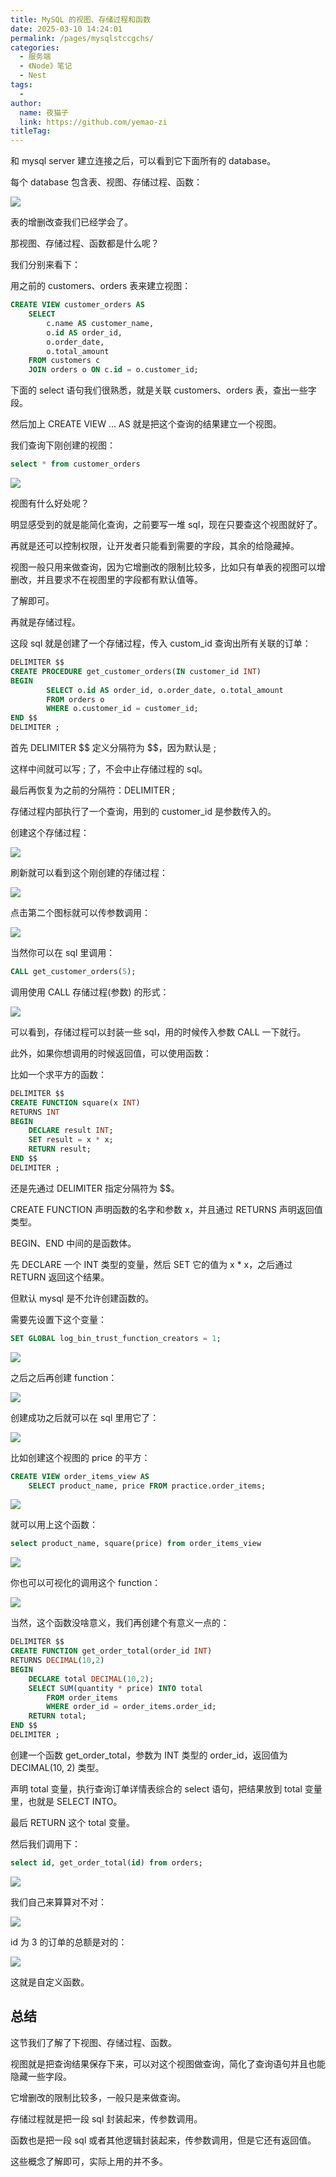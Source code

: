 ```yaml
---
title: MySQL 的视图、存储过程和函数
date: 2025-03-10 14:24:01
permalink: /pages/mysqlstccgchs/
categories:
  - 服务端
  - 《Node》笔记
  - Nest
tags:
  -
author:
  name: 夜猫子
  link: https://github.com/yemao-zi
titleTag:
---
```


和 mysql server 建立连接之后，可以看到它下面所有的 database。

每个 database 包含表、视图、存储过程、函数：

![](https://p1-juejin.byteimg.com/tos-cn-i-k3u1fbpfcp/97557d444a2446769c21b93976c58121~tplv-k3u1fbpfcp-watermark.image?)

表的增删改查我们已经学会了。

那视图、存储过程、函数都是什么呢？

我们分别来看下：

用之前的 customers、orders 表来建立视图：

```sql
CREATE VIEW customer_orders AS
    SELECT
        c.name AS customer_name,
        o.id AS order_id,
        o.order_date,
        o.total_amount
    FROM customers c
    JOIN orders o ON c.id = o.customer_id;
```

下面的 select 语句我们很熟悉，就是关联 customers、orders 表，查出一些字段。

然后加上 CREATE VIEW ... AS 就是把这个查询的结果建立一个视图。

我们查询下刚创建的视图：

```sql
select * from customer_orders
```

![](https://p6-juejin.byteimg.com/tos-cn-i-k3u1fbpfcp/a744c384856142cb9849d82839295fa8~tplv-k3u1fbpfcp-watermark.image?)

视图有什么好处呢？

明显感受到的就是能简化查询，之前要写一堆 sql，现在只要查这个视图就好了。

再就是还可以控制权限，让开发者只能看到需要的字段，其余的给隐藏掉。

视图一般只用来做查询，因为它增删改的限制比较多，比如只有单表的视图可以增删改，并且要求不在视图里的字段都有默认值等。

了解即可。

再就是存储过程。

这段 sql 就是创建了一个存储过程，传入 custom_id 查询出所有关联的订单：

```sql
DELIMITER $$
CREATE PROCEDURE get_customer_orders(IN customer_id INT)
BEGIN
        SELECT o.id AS order_id, o.order_date, o.total_amount
        FROM orders o
		WHERE o.customer_id = customer_id;
END $$
DELIMITER ;
```

首先 DELIMITER \$\$ 定义分隔符为 \$\$，因为默认是 ;

这样中间就可以写 ; 了，不会中止存储过程的 sql。

最后再恢复为之前的分隔符：DELIMITER ;

存储过程内部执行了一个查询，用到的 customer_id 是参数传入的。

创建这个存储过程：

![](https://p6-juejin.byteimg.com/tos-cn-i-k3u1fbpfcp/968a0bd7d21d44d9b50a3351e3b6e305~tplv-k3u1fbpfcp-watermark.image?)

刷新就可以看到这个刚创建的存储过程：

![](https://p1-juejin.byteimg.com/tos-cn-i-k3u1fbpfcp/4b357a81cae34c32bf0957e2d6c9c958~tplv-k3u1fbpfcp-watermark.image?)

点击第二个图标就可以传参数调用：

![](https://p1-juejin.byteimg.com/tos-cn-i-k3u1fbpfcp/b7f800792e654f999b5c7e6183328b5c~tplv-k3u1fbpfcp-watermark.image?)

当然你可以在 sql 里调用：

```sql
CALL get_customer_orders(5);
```

调用使用 CALL 存储过程(参数) 的形式：

![](https://p6-juejin.byteimg.com/tos-cn-i-k3u1fbpfcp/b1958a5c84d74e6690bc651e2908a70d~tplv-k3u1fbpfcp-watermark.image?)

可以看到，存储过程可以封装一些 sql，用的时候传入参数 CALL 一下就行。

此外，如果你想调用的时候返回值，可以使用函数：

比如一个求平方的函数：

```sql
DELIMITER $$
CREATE FUNCTION square(x INT)
RETURNS INT
BEGIN
    DECLARE result INT;
    SET result = x * x;
    RETURN result;
END $$
DELIMITER ;
```

还是先通过 DELIMITER 指定分隔符为 \$\$。

CREATE FUNCTION 声明函数的名字和参数 x，并且通过 RETURNS 声明返回值类型。

BEGIN、END 中间的是函数体。

先 DECLARE 一个 INT 类型的变量，然后 SET 它的值为 x \* x，之后通过 RETURN 返回这个结果。

但默认 mysql 是不允许创建函数的。

需要先设置下这个变量：

```sql
SET GLOBAL log_bin_trust_function_creators = 1;
```

![](https://p9-juejin.byteimg.com/tos-cn-i-k3u1fbpfcp/72f3b5d2b695469b81c8cb742b3abc1b~tplv-k3u1fbpfcp-watermark.image?)

之后之后再创建 function：

![](https://p6-juejin.byteimg.com/tos-cn-i-k3u1fbpfcp/553524ecde574780bdf7250c5d1753b9~tplv-k3u1fbpfcp-watermark.image?)

创建成功之后就可以在 sql 里用它了：

![](https://p6-juejin.byteimg.com/tos-cn-i-k3u1fbpfcp/7c5a5d773fd441848c84450b78b92dd3~tplv-k3u1fbpfcp-watermark.image?)

比如创建这个视图的 price 的平方：

```sql
CREATE VIEW order_items_view AS
    SELECT product_name, price FROM practice.order_items;
```

![](https://p9-juejin.byteimg.com/tos-cn-i-k3u1fbpfcp/86a4e4b5291345db82a24af6645a8529~tplv-k3u1fbpfcp-watermark.image?)

就可以用上这个函数：

```sql
select product_name, square(price) from order_items_view
```

![](https://p3-juejin.byteimg.com/tos-cn-i-k3u1fbpfcp/6d017e9a9dfb49c3aafa8a46df7cf3d8~tplv-k3u1fbpfcp-watermark.image?)

你也可以可视化的调用这个 function：

![](https://p6-juejin.byteimg.com/tos-cn-i-k3u1fbpfcp/0cdc27e41ff440d2b66529c3c817198a~tplv-k3u1fbpfcp-watermark.image?)

当然，这个函数没啥意义，我们再创建个有意义一点的：

```sql
DELIMITER $$
CREATE FUNCTION get_order_total(order_id INT)
RETURNS DECIMAL(10,2)
BEGIN
	DECLARE total DECIMAL(10,2);
	SELECT SUM(quantity * price) INTO total
		FROM order_items
		WHERE order_id = order_items.order_id;
	RETURN total;
END $$
DELIMITER ;
```

创建一个函数 get_order_total，参数为 INT 类型的 order_id，返回值为 DECIMAL(10, 2) 类型。

声明 total 变量，执行查询订单详情表综合的 select 语句，把结果放到 total 变量里，也就是 SELECT INTO。

最后 RETURN 这个 total 变量。

然后我们调用下：

```sql
select id, get_order_total(id) from orders;
```

![](https://p3-juejin.byteimg.com/tos-cn-i-k3u1fbpfcp/7f444958cfd846c48324e1d30e6ace83~tplv-k3u1fbpfcp-watermark.image?)

我们自己来算算对不对：

![](https://p1-juejin.byteimg.com/tos-cn-i-k3u1fbpfcp/4e7c71045af044508600b0d4f4c91f83~tplv-k3u1fbpfcp-watermark.image?)

id 为 3 的订单的总额是对的：

![](https://p3-juejin.byteimg.com/tos-cn-i-k3u1fbpfcp/d142d163654b4ab0b9147738a702e05e~tplv-k3u1fbpfcp-watermark.image?)

这就是自定义函数。

## 总结

这节我们了解了下视图、存储过程、函数。

视图就是把查询结果保存下来，可以对这个视图做查询，简化了查询语句并且也能隐藏一些字段。

它增删改的限制比较多，一般只是来做查询。

存储过程就是把一段 sql 封装起来，传参数调用。

函数也是把一段 sql 或者其他逻辑封装起来，传参数调用，但是它还有返回值。

这些概念了解即可，实际上用的并不多。
